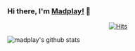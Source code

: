 ### Hi there, I'm [Madplay!](https://madplay.github.io) 👋

<div align=center>

[![Hits](https://hits.seeyoufarm.com/api/count/incr/badge.svg?url=https%3A%2F%2Fgithub.com%2Fmadplay)](https://hits.seeyoufarm.com) 

</div>

![madplay's github stats](https://github-readme-stats.vercel.app/api?username=madplay&show_icons=true&include_all_commits=true&theme=dracula)

<!--
**madplay/madplay** is a ✨ _special_ ✨ repository because its `README.md` (this file) appears on your GitHub profile.

Here are some ideas to get you started:

- 🔭 I’m currently working on ...
- 🌱 I’m currently learning ...
- 👯 I’m looking to collaborate on ...
- 🤔 I’m looking for help with ...
- 💬 Ask me about ...
- 📫 How to reach me: ...
- 😄 Pronouns: ...
- ⚡ Fun fact: ...
-->
